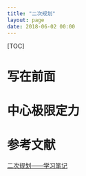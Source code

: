 ```yaml
---
title: "二次规划"
layout: page
date: 2018-06-02 00:00
---
```

[TOC]

# 写在前面

# 中心极限定力

# 参考文献
[二次规划——学习笔记](https://blog.csdn.net/huangdianye/article/details/85030210)